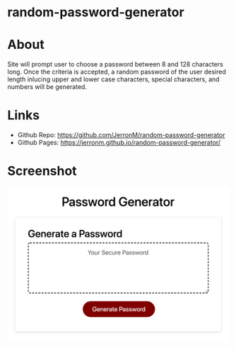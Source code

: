 # random-password-generator

# About
Site will prompt user to choose a password between 8 and 128 characters long. Once the criteria is accepted, a random password of the user desired length inlucing upper and lower case characters, special characters, and numbers will be generated.

# Links
* Github Repo: https://github.com/JerronM/random-password-generator
* Github Pages: https://jerronm.github.io/random-password-generator/


# Screenshot
![screenshot](https://github.com/JerronM/random-password-generator/blob/main/screenshot.png)
